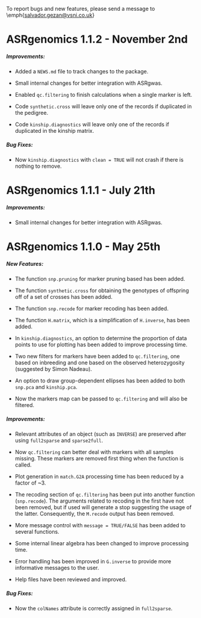 To report bugs and new features, please send a message to \emph{salvador.gezan@vsni.co.uk}

# ASRgenomics 1.1.2  - November 2nd

##### Improvements:

* Added a `NEWS.md` file to track changes to the package.

* Small internal changes for better integration with ASRgwas.

* Enabled `qc.filtering` to finish calculations when a single marker is left.

* Code `synthetic.cross` will leave only one of the records if duplicated in the pedigree.

* Code `kinship.diagnostics` will leave only one of the records if duplicated in the kinship matrix.

##### Bug Fixes:

* Now `kinship.diagnostics` with `clean = TRUE` will not crash if there is nothing to remove.


# ASRgenomics 1.1.1  - July 21th

##### Improvements:

* Small internal changes for better integration with ASRgwas.

# ASRgenomics 1.1.0 - May 25th

##### New Features:

* The function `snp.pruning` for marker pruning based has been added.

* The function `synthetic.cross` for obtaining the genotypes of offspring off of a set of crosses has been added.

* The function `snp.recode` for marker recoding has been added.

* The function `H.matrix`, which is a simplification of `H.inverse`, has been added.

* In `kinship.diagnostics`, an option to determine the proportion of data points to use for plotting has been added to improve processing time.

* Two new filters for markers have been added to `qc.filtering`, one based on inbreeding and one based on the observed heterozygosity (suggested by Simon Nadeau).

* An option to draw group-dependent ellipses has been added to both `snp.pca` and `kinship.pca`.

* Now the markers map can be passed to `qc.filtering` and will also be filtered.

##### Improvements:

* Relevant attributes of an object (such as `INVERSE`) are preserved after using `full2sparse` and `sparse2full`.

* Now `qc.filtering` can better deal with markers with all samples missing. These markers are removed first thing when the function is called.

* Plot generation in `match.G2A` processing time has been reduced by a factor of ~3.

* The recoding section of `qc.filtering` has been put into another function (`snp.recode`). The arguments related to recoding in the first have not been removed, but if used will generate a stop suggesting the usage of the latter. Consequently, the `M.recode` output has been removed.

* More message control with `message = TRUE/FALSE` has been added to several functions.

* Some internal linear algebra has been changed to improve processing time.

* Error handling has been improved in `G.inverse` to provide more informative messages to the user.

* Help files have been reviewed and improved.

##### Bug Fixes:

* Now the `colNames` attribute is correctly assigned in `full2sparse`.
